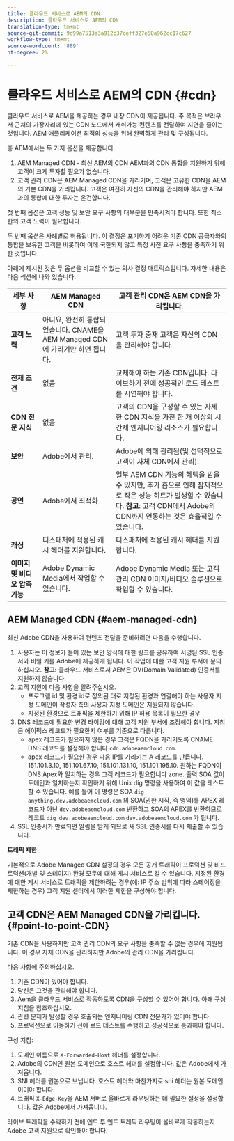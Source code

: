 ```yaml
---
title: 클라우드 서비스로 AEM의 CDN
description: 클라우드 서비스로 AEM의 CDN
translation-type: tm+mt
source-git-commit: 9d99a7513a3a912b37ceff327e58a962cc17c627
workflow-type: tm+mt
source-wordcount: '889'
ht-degree: 2%

---
```



# 클라우드 서비스로 AEM의 CDN {#cdn}

클라우드 서비스로 AEM을 제공하는 경우 내장 CDN이 제공됩니다. 주 목적은 브라우저 근처의 가장자리에 있는 CDN 노드에서 캐쉬가능 컨텐츠를 전달하여 지연을 줄이는 것입니다. AEM 애플리케이션 최적의 성능을 위해 완벽하게 관리 및 구성됩니다.

총 AEM에서는 두 가지 옵션을 제공합니다.

1. AEM Managed CDN - 최신 AEM의 CDN AEM과의 CDN 통합을 지원하기 위해 고객이 크게 투자할 필요가 없습니다.
1. 고객 관리 CDN은 AEM Managed CDN을 가리키며, 고객은 고유한 CDN을 AEM의 기본 CDN을 가리킵니다. 고객은 여전히 자신의 CDN을 관리해야 하지만 AEM과의 통합에 대한 투자는 온건합니다.

첫 번째 옵션은 고객 성능 및 보안 요구 사항의 대부분을 만족시켜야 합니다. 또한 최소한의 고객 노력이 필요합니다.

두 번째 옵션은 사례별로 허용됩니다. 이 결정은 포기하기 어려운 기존 CDN 공급자와의 통합을 보유한 고객을 비롯하여 이에 국한되지 않고 특정 사전 요구 사항을 충족하기 위한 것입니다.

아래에 제시된 것은 두 옵션을 비교할 수 있는 의사 결정 매트릭스입니다. 자세한 내용은 다음 섹션에 나와 있습니다.

| 세부 사항 | AEM Managed CDN | 고객 관리 CDN은 AEM CDN을 가리킵니다. |
|---|---|---|
| **고객 노력** | 아니요, 완전히 통합되었습니다. CNAME을 AEM Managed CDN에 가리기만 하면 됩니다. | 고객 투자 중재 고객은 자신의 CDN을 관리해야 합니다. |
| **전제 조건** | 없음 | 교체해야 하는 기존 CDN입니다. 라이브하기 전에 성공적인 로드 테스트를 시연해야 합니다. |
| **CDN 전문 지식** | 없음 | 고객의 CDN을 구성할 수 있는 자세한 CDN 지식을 가진 한 개 이상의 시간제 엔지니어링 리소스가 필요합니다. |
| **보안** | Adobe에서 관리. | Adobe에 의해 관리됨(및 선택적으로 고객이 자체 CDN에서 관리). |
| **공연** | Adobe에서 최적화 | 일부 AEM CDN 기능의 혜택을 받을 수 있지만, 추가 홉으로 인해 잠재적으로 작은 성능 히트가 발생할 수 있습니다. **참고**: 고객 CDN에서 Adobe의 CDN까지 연동하는 것은 효율적일 수 있습니다. |
| **캐싱** | 디스패처에 적용된 캐시 헤더를 지원합니다. | 디스패처에 적용된 캐시 헤더를 지원합니다. |
| **이미지 및 비디오 압축 기능** | Adobe Dynamic Media에서 작업할 수 있습니다. | Adobe Dynamic Media 또는 고객 관리 CDN 이미지/비디오 솔루션으로 작업할 수 있습니다. |

## AEM Managed CDN  {#aem-managed-cdn}

최신 Adobe CDN을 사용하여 컨텐츠 전달을 준비하려면 다음을 수행합니다.

1. 사용자는 이 정보가 들어 있는 보안 양식에 대한 링크를 공유하여 서명된 SSL 인증서와 비밀 키를 Adobe에 제공하게 됩니다. 이 작업에 대한 고객 지원 부서에 문의하십시오.
   **참고:** 클라우드 서비스로서 AEM은 DV(Domain Validated) 인증서를 지원하지 않습니다.
1. 고객 지원에 다음 사항을 알려주십시오.
   * 프로그램 id 및 환경 id로 정의된 대로 지정된 환경과 연결해야 하는 사용자 지정 도메인이 작성자 측의 사용자 지정 도메인은 지원되지 않습니다.
   * 지정된 환경으로 트래픽을 제한하기 위해 IP 허용 목록이 필요한 경우
1. DNS 레코드에 필요한 변경 타이밍에 대해 고객 지원 부서에 조정해야 합니다. 지침은 에이펙스 레코드가 필요한지 여부를 기준으로 다릅니다.
   * apex 레코드가 필요하지 않은 경우 고객은 FQDN을 가리키도록 CNAME DNS 레코드를 설정해야 합니다 `cdn.adobeaemcloud.com`.
   * apex 레코드가 필요한 경우 다음 IP를 가리키는 A 레코드를 만듭니다. 151.101.3.10, 151.101.67.10, 151.101.131.10, 151.101.195.10. 원하는 FQDN이 DNS Apex와 일치하는 경우 고객 레코드가 필요합니다 zone. 출력 SOA 값이 도메인과 일치하는지 확인하기 위해 Unix dig 명령을 사용하여 이 값을 테스트할 수 있습니다. 예를 들어 이 명령은 SOA `dig anything.dev.adobeaemcloud.com` 의 SOA(권한 시작, 즉 영역)를 APEX 레코드가 아닌 `dev.adobeaemcloud.com` 반환하고 SOA의 APEX를 반환하므로 레코드 `dig dev.adobeaemcloud.com` `dev.adobeaemcloud.com` 가 됩니다.
1. SSL 인증서가 만료되면 알림을 받게 되므로 새 SSL 인증서를 다시 제출할 수 있습니다.

**트래픽 제한**

기본적으로 Adobe Managed CDN 설정의 경우 모든 공개 트래픽이 프로덕션 및 비프로덕션(개발 및 스테이지) 환경 모두에 대해 게시 서비스로 갈 수 있습니다. 지정된 환경에 대한 게시 서비스로 트래픽을 제한하려는 경우(예: IP 주소 범위에 따라 스테이징을 제한하는 경우) 고객 지원 센터에서 이러한 제한을 구성해야 합니다.

## 고객 CDN은 AEM Managed CDN을 가리킵니다. {#point-to-point-CDN}

기존 CDN을 사용하지만 고객 관리 CDN의 요구 사항을 충족할 수 없는 경우에 지원됩니다. 이 경우 자체 CDN을 관리하지만 Adobe의 관리 CDN을 가리킵니다.

다음 사항에 주의하십시오.

1. 기존 CDN이 있어야 합니다.
1. 당신은 그것을 관리해야 합니다.
1. Aem을 클라우드 서비스로 작동하도록 CDN을 구성할 수 있어야 합니다. 아래 구성 지침을 참조하십시오.
1. 관련 문제가 발생할 경우 호출되는 엔지니어링 CDN 전문가가 있어야 합니다.
1. 프로덕션으로 이동하기 전에 로드 테스트를 수행하고 성공적으로 통과해야 합니다.

구성 지침:

1. 도메인 이름으로 `X-Forwarded-Host` 헤더를 설정합니다.
1. Adobe의 CDN인 원본 도메인으로 호스트 헤더를 설정합니다. 값은 Adobe에서 가져옵니다.
1. SNI 헤더를 원본으로 보냅니다. 호스트 헤더와 마찬가지로 sni 헤더는 원본 도메인이어야 합니다.
1. 트래픽 `X-Edge-Key`을 AEM 서버로 올바르게 라우팅하는 데 필요한 설정을 설정합니다. 값은 Adobe에서 가져옵니다.

라이브 트래픽을 수락하기 전에 엔드 투 엔드 트래픽 라우팅이 올바르게 작동하는지 Adobe 고객 지원으로 확인해야 합니다.
